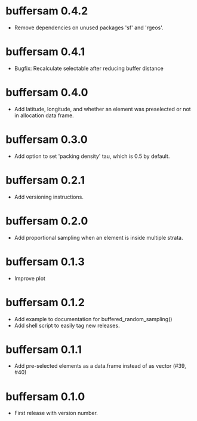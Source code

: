 # buffersam 0.4.2
* Remove dependencies on unused packages 'sf' and 'rgeos'.

# buffersam 0.4.1
* Bugfix: Recalculate selectable after reducing buffer distance

# buffersam 0.4.0
* Add latitude, longitude, and whether an element was preselected or not in allocation data frame.

# buffersam 0.3.0
* Add option to set 'packing density' tau, which is 0.5 by default.

# buffersam 0.2.1
* Add versioning instructions.

# buffersam 0.2.0
* Add proportional sampling when an element is inside multiple strata.

# buffersam 0.1.3
* Improve plot

# buffersam 0.1.2
* Add example to documentation for buffered_random_sampling()
* Add shell script to easily tag new releases. 

# buffersam 0.1.1

* Add pre-selected elements as a data.frame instead of as vector (#39, #40)

# buffersam 0.1.0

* First release with version number.
